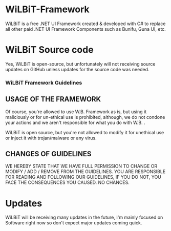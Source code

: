 # WiLBiT-Framework
WiLBiT is a free .NET UI Framework created &amp; developed with C# to replace all other paid .NET UI Framework Components such as Bunifu, Guna UI, etc. 

# WiLBiT Source code
Yes, WiLBiT is open-source, but unfortunately will not receiving source updates on GitHub unless updates for the source code was needed.

### WiLBiT Framework Guidelines

## USAGE OF THE FRAMEWORK

Of course, you're allowed to use W.B. Framework as is, but using it maliciously or for un-ethical use is prohibited, although, we do not condone your actions and we aren't responsible for what you do with W.B. .

WiLBiT is open source, but you're not allowed to modify it for unethical use or inject it with trojan/malware or any virus.

## CHANGES OF GUIDELINES

WE HEREBY STATE THAT WE HAVE FULL PERMISSION TO CHANGE OR MODIFY / ADD / REMOVE FROM THE GUIDELINES. YOU ARE RESPONSIBLE FOR READING AND FOLLOWING OUR GUIDELINES, IF YOU DO NOT, YOU FACE THE CONSEQUENCES YOU CAUSED. NO CHANCES.

# Updates

WiLBiT will be receiving many updates in the future, I'm mainly focused on Software right now so don't expect major updates coming quick.
